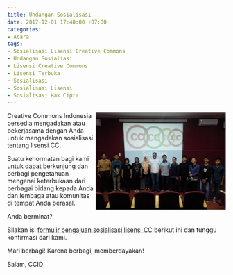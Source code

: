 ```yaml
---
title: Undangan Sosialisasi
date: 2017-12-01 17:48:00 +07:00
categories:
- Acara
tags:
- Sosialisasi Lisensi Creative Commons
- Undangan Sosialiasi
- Lisensi Creative Commons
- Lisensi Terbuka
- Sosialisasi
- Sosialisasi Lisensi
- Sosialisasi Hak Cipta
---
```


<img style="float: right;" src="/uploads/Mei%2020%202017%20CCID16%20Sosialisasi%20Lisensi%20CC%20di%20Dekranasda%20Kominfo%20Samarinda.JPG" class="img-responsive" width="300">

Creative Commons Indonesia bersedia mengadakan atau bekerjasama dengan Anda untuk mengadakan sosialisasi tentang lisensi CC.

Suatu kehormatan bagi kami untuk dapat berkunjung dan berbagi pengetahuan mengenai keterbukaan dari berbagai bidang kepada Anda dan lembaga atau komunitas di tempat Anda berasal.

Anda berminat?

Silakan isi [formulir pengajuan sosialisasi lisensi CC](https://goo.gl/forms/rdeEJtdQsWo8cEOH2) berikut ini dan tunggu konfirmasi dari kami.

Mari berbagi! Karena berbagi, memberdayakan!

Salam,
CCID